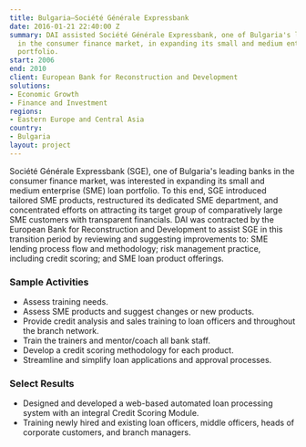 ```yaml
---
title: Bulgaria—Société Générale Expressbank
date: 2016-01-21 22:40:00 Z
summary: DAI assisted Société Générale Expressbank, one of Bulgaria's leading banks
  in the consumer finance market, in expanding its small and medium enterprise loan
  portfolio.
start: 2006
end: 2010
client: European Bank for Reconstruction and Development
solutions:
- Economic Growth
- Finance and Investment
regions:
- Eastern Europe and Central Asia
country:
- Bulgaria
layout: project
---
```


Société Générale Expressbank (SGE), one of Bulgaria's leading banks in the consumer finance market, was interested in expanding its small and medium enterprise (SME) loan portfolio. To this end, SGE introduced tailored SME products, restructured its dedicated SME department, and concentrated efforts on attracting its target group of comparatively large SME customers with transparent financials. DAI was contracted by the European Bank for Reconstruction and Development to assist SGE in this transition period by reviewing and suggesting improvements to: SME lending process flow and methodology; risk management practice, including credit scoring; and SME loan product offerings.

### Sample Activities

* Assess training needs.
* Assess SME products and suggest changes or new products.
* Provide credit analysis and sales training to loan officers and throughout the branch network.
* Train the trainers and mentor/coach all bank staff.
* Develop a credit scoring methodology for each product.
* Streamline and simplify loan applications and approval processes.

### Select Results

* Designed and developed a web-based automated loan processing system with an integral Credit Scoring Module.
* Training newly hired and existing loan officers, middle officers, heads of corporate customers, and branch managers.